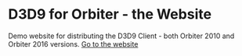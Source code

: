# D3D9 for Orbiter - the Website
Demo website for distributing the D3D9 Client - both Orbiter 2010 and Orbiter 2016 versions.
[Go to the website](https://solarliner.github.io/D3D9Website/)
